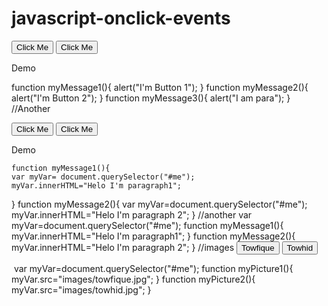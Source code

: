 # javascript-onclick-events
<body>
  <button onclick="myMessage1()">Click Me</button>
  <button onclick="myMessage2()">Click Me</button>
<p onclick="myMessage3()">Demo</p>
 
  <script src="index.js"></script>
  function myMessage1(){
    alert("I'm Button 1");
}
function myMessage2(){
    alert("I'm Button 2");
}
function myMessage3(){
    alert("I am para");
}
  //Another
  <body>
  <button onclick="myMessage1()">Click Me</button>
  <button onclick="myMessage2()">Click Me</button>
<p id="me">Demo</p>
 
  <script src="index.js"></script>
    function myMessage1(){
    var myVar= document.querySelector("#me");
    myVar.innerHTML="Helo I'm paragraph1";
}
function myMessage2(){
    var myVar=document.querySelector("#me");
    myVar.innerHTML="Helo I'm paragraph 2";
}
    //another
var myVar=document.querySelector("#me");
function myMessage1(){
      myVar.innerHTML="Helo I'm paragraph1";
}
function myMessage2(){
        myVar.innerHTML="Helo I'm paragraph 2";
}
    //images
    <body>
  <button onclick="myPicture1()">Towfique</button>
  <button onclick="myPicture2()">Towhid</button>
 <p></p>
  <img id="me" src="#" alt="">
  <script src="index.js"></script>
</body>
    var myVar=document.querySelector("#me");
function myPicture1(){
      myVar.src="images/towfique.jpg";
}
function myPicture2(){
    myVar.src="images/towhid.jpg";
}

